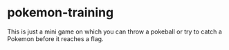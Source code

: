 # pokemon-training
This is just a mini game on which you can throw a pokeball or try to catch a Pokemon before it reaches a flag.

